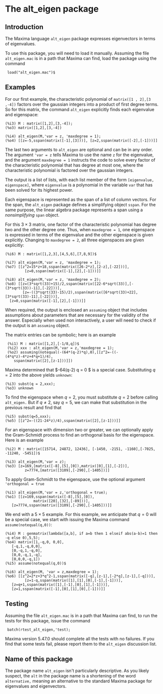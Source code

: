 # The alt_eigen package

## Introduction

The Maxima language `alt_eigen` package expresses eigenvectors in terms of eigenvalues.

To use this package, you will need to load it manually. Assuming the file
`alt_eigen.mac` is in a path that Maxima can find, load the package using the command

~~~
 load("alt_eigen.mac")$
~~~

## Examples

For our first example, the characteristic polynomial of `matrix([1 , 2],[3 ,-4])` factors over the gaussian integers into a product of first degree terms. So for this matrix, the command `alt_eigen` explicitly finds each eigenvalue and eigenspace:

~~~
(%i3) M : matrix([1,2],[3,-4]);
(%o3) matrix([1,2],[3,-4])

(%i4) alt_eigen(M,'var = z, 'maxdegree = 1);
(%o4) [[z=-5,sspan(matrix([-1],[3]))], [z=2,sspan(matrix([-2],[-1]))]]
~~~

The last two arguments to `alt_eigen` are optional and can be in any order.
The argument `'var = z` tells Maxima to use the name `z` for the eigenvalue, and the argument `maxdegree = 1` instructs the code to solve every factor of the characteristic polynomial that has degree at most one, where the characteristic polynomial is factored over the gaussian integers.

The output is a list of lists, with each list member of the form `[eigenvalue, eigenspace]`, where `eigenvalue` is a polynomial in the variable `var` that has been solved for its highest power.

Each eigenspace is represented as the span of a list of column vectors.
For the span, the `alt_eigen` package defines a simplifying object `sspan`.
For the same purpose, the linear algebra package represents a span using a _nonsimplifying_ `span` object.

For this $3 \times 3$ matrix, one factor of the characteristic polynomial has degree two and the other degree one. Thus, when `maxdegree = 1`, one eigenspace is expressed
in terms of the eigenvalue and the other eigenspace is given explicitly. Changing
to `maxdegree = 2`, all three eigenspaces are given explicitly:

~~~
(%i6) M : matrix([1,2,3],[4,5,6],[7,8,9])$

(%i7) alt_eigen(M,'var = z, 'maxdegree = 1);
(%o7) [[z^2=15*z+18,sspan(matrix([26-2*z],[2-z],[-22]))], 
         [z=0,sspan(matrix([-1],[2],[-1]))]]

(%i8) alt_eigen(M,'var = z, 'maxdegree = 2);
(%o8) [[z=(3*sqrt(33)+15)/2,sspan(matrix([22-6*sqrt(33)],[-(3*sqrt(33))-11],[-22]))],  
        [z=-((3*sqrt(33)-15)/2),sspan(matrix([6*sqrt(33)+22],[3*sqrt(33)-11],[-22]))],
  [z=0,sspan(matrix([-1],[2],[-1]))]]
~~~

When required, the output is enclosed an `assuming` object that includes assumptions about parameters that are necessary for the validity of the answer. Especially when
used non interactively, a user will need to check if the output is an `assuming` object.

 The matrix entries can be symbolic; here is an example

~~~  
 (%i1) M : matrix([1,2],[-1/8,q])$
 (%i2) xxx : alt_eigen(M,'var = z,'maxdegree = 1);
 (%o2) assuming(notequal(-(64*(q-2)*q),0),[[z^2=-((-(4*q*z)-4*z+4*q+1)/4),
    sspan(matrix([2],[z-1]))]])
 ~~~

 Maxima determined that $-64(q-2) q = 0 $ is a special case. Substituting $q=2$
 into the above yields `unknown`:

 ~~~
(%i3) subst(q = 2,xxx);
(%o3) unknown
 ~~~

 To find the eigenspace when $q = 2$, you must substitute $q = 2$ before calling `alt_eigen.` But if $q \neq 2$, say $q = 5$, we can make that substitution in the previous result and find that

 ~~~
(%i5) subst(q=5,xxx);
(%o5) [[z^2=-((21-24*z)/4),sspan(matrix([2],[z-1]))]]
 ~~~

For an eigenspace with dimension two or greater, we can optionally apply the
Gram-Schmidt process to find an orthogonal basis for the eigenspace. Here is
an example

~~~
(%i2) M : matrix([15714, 24872, 12436], [-1450, -2151, -1160],[-7025, -11240, -5451])$

(%i3) alt_eigen(M,'var = z);
(%o3) [z=169,[matrix([-8],[5],[0]),matrix([0],[1],[-2])],
         z=7774,[matrix([3109],[-290],[-1405])]]
~~~

To apply Gram-Schmidt to the eigenspace, use the optional argument
`'orthogonal = true`

~~~
(%i1) alt_eigen(M,'var = z,'orthogonal = true);
(%o1) [[z=169,sspan(matrix([-8],[5],[0]),
             matrix([20],[32],[-89]))],
   [z=7774,sspan(matrix([3109],[-290],[-1405]))]]
~~~

We end with a $5\times 5$ example. For this example, we anticipate that
$q = 0$ will be a special case, we start with issuing the Maxima command
`assume(notequal(q,0))`:

~~~
(%i4) M : genmatrix(lambda([a,b], if a=b then 1 elseif abs(a-b)=1 then -q else 0),5,5);
(%o4) matrix([1,-q,0, 0,0],
   [-q,1,-q,0,0],
   [0,-q,1,-q,0],
   [0,0,-q,1,-q],
   [0,0,0,-q,1])
(%i5) assume(notequal(q,0))$

(%i6) alt_eigen(M, 'var = z,maxdegree = 1);
(%o6) [[z^2=2*z+3*q^2-1,sspan(matrix([-q],[z-1],[-2*q],[z-1],[-q]))],
         [z=1-q,sspan(matrix([1],[1],[0],[-1],[-1]))],
   [z=q+1,sspan(matrix([1],[-1],[0],[1],[-1]))],
   [z=1,sspan(matrix([-1],[0],[1],[0],[-1]))]]
~~~

## Testing

Assuming the file `alt_eigen.mac` is in a path that Maxima can find, to run the tests for this package, issue the command
~~~
 batch(rtest_alt_eigen,'test);
~~~
Maxima version 5.47.0 should complete all the tests with no failures. If you find that some tests fail, please report them to the `alt_eigen` discussion list.

## Name of this package

The package name `alt_eigen` isn't particularly descriptive. As you likely suspect, the `alt` in the package name is a shortening of the word `alternative,` meaning an alternative to the standard Maxima package for eigenvalues and eigenvectors. 
